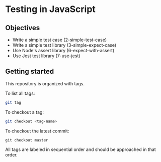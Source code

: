 # Testing in JavaScript

## Objectives

- Write a simple test case (2-simple-test-case)
- Write a simple test library (3-simple-expect-case)
- Use Node's assert library (6-expect-with-assert)
- Use Jest test library (7-use-jest)

## Getting started

This repository is organized with tags.

To list all tags:

```sh
git tag
```

To checkout a tag:

```sh
git checkout <tag-name>
```

To checkout the latest commit:

```
git checkout master
```

All tags are labeled in sequential order and should be approached in that order.
